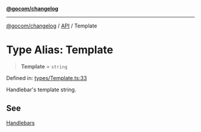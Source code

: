 [**@gocom/changelog**](../README.md)

***

[@gocom/changelog](../README.md) / [API](../Public/API.md) / Template

# Type Alias: Template

> **Template** = `string`

Defined in: [types/Template.ts:33](https://github.com/gocom/changelog/blob/c300ceda8a5cb6aad0ac92a8076ab894cbc94c3c/src/types/Template.ts#L33)

Handlebar's template string.

## See

[Handlebars](https://handlebarsjs.com/)
